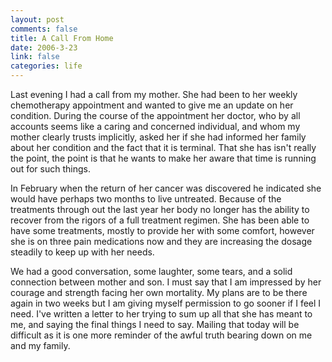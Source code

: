 ```yaml
--- 
layout: post
comments: false
title: A Call From Home
date: 2006-3-23
link: false
categories: life
---
```

Last evening I had a call from my mother. She had been to her weekly chemotherapy appointment and wanted to give me an update on her condition. During the course of the appointment her doctor, who by all accounts seems like a caring and concerned individual, and whom my mother clearly trusts implicitly, asked her if she had informed her family about her condition and the fact that it is terminal. That she has isn't really the point, the point is that he wants to make her aware that time is running out for such things.

In February when the return of her cancer was discovered he indicated she would have perhaps two months to live untreated. Because of the treatments through out the last year her body no longer has the ability to recover from the rigors of a full treatment regimen. She has been able to have some treatments, mostly to provide her with some comfort, however she is on three pain medications now and they are increasing the dosage steadily to keep up with her needs.

We had a good conversation, some laughter, some tears, and a solid connection between mother and son. I must say that I am impressed by her courage and strength facing her own mortality. My plans are to be there again in two weeks but I am giving myself permission to go sooner if I feel I need. I've written a letter to her trying to sum up all that she has meant to me, and saying the final things I need to say. Mailing that today will be difficult as it is one more reminder of the awful truth bearing down on me and my family.
